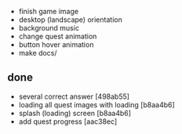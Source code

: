 - finish game image
- desktop (landscape) orientation
- background music
- change quest animation
- button hover animation
- make docs/

## done
- several correct answer [498ab55]
- loading all quest images with loading [b8aa4b6]
- splash (loading) screen [b8aa4b6]
- add quest progress [aac38ec]
